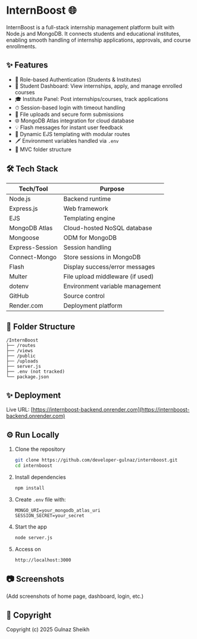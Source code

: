 # InternBoost 🌐

InternBoost is a full-stack internship management platform built with Node.js and MongoDB. It connects students and educational institutes, enabling smooth handling of internship applications, approvals, and course enrollments.

## ✨ Features

* 🔐 Role-based Authentication (Students & Institutes)
* 🧾 Student Dashboard: View internships, apply, and manage enrolled courses
* 🎓 Institute Panel: Post internships/courses, track applications
* ⏱ Session-based login with timeout handling
* 📄 File uploads and secure form submissions
* 🌐 MongoDB Atlas integration for cloud database
* 💡 Flash messages for instant user feedback
* 🎨 Dynamic EJS templating with modular routes
* 🗡 Environment variables handled via `.env`
* 📁 MVC folder structure

## 🛠️ Tech Stack

| Tech/Tool       | Purpose                          |
| --------------- | -------------------------------- |
| Node.js         | Backend runtime                  |
| Express.js      | Web framework                    |
| EJS             | Templating engine                |
| MongoDB Atlas   | Cloud-hosted NoSQL database      |
| Mongoose        | ODM for MongoDB                  |
| Express-Session | Session handling                 |
| Connect-Mongo   | Store sessions in MongoDB        |
| Flash           | Display success/error messages   |
| Multer          | File upload middleware (if used) |
| dotenv          | Environment variable management  |
| GitHub          | Source control                   |
| Render.com      | Deployment platform              |

## 📁 Folder Structure

```
/InternBoost
├── /routes
├── /views
├── /public
├── /uploads
├── server.js
├── .env (not tracked)
└── package.json
```

## ✨ Deployment

Live URL: [https://internboost-backend.onrender.com](https://internboost-backend.onrender.com)

## ⚙️ Run Locally

1. Clone the repository

   ```bash
   git clone https://github.com/developer-gulnaz/internboost.git
   cd internboost
   ```

2. Install dependencies

   ```bash
   npm install
   ```

3. Create `.env` file with:

   ```env
   MONGO_URI=your_mongodb_atlas_uri
   SESSION_SECRET=your_secret
   ```

4. Start the app

   ```bash
   node server.js
   ```

5. Access on

   ```
   http://localhost:3000
   ```

## 📷 Screenshots

(Add screenshots of home page, dashboard, login, etc.)

## 📜 Copyright

Copyright (c) 2025 Gulnaz Sheikh
